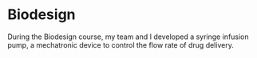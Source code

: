 # Biodesign
During the Biodesign course, my team and I developed a syringe infusion pump, a mechatronic device to control the flow rate of drug delivery.
